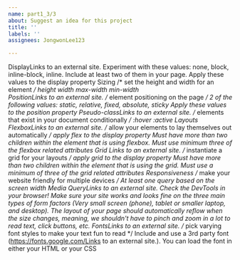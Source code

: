 ```yaml
---
name: part1_3/3
about: Suggest an idea for this project
title: ''
labels: ''
assignees: JongwonLee123

---
```


DisplayLinks to an external site.
Experiment with these values: none, block, inline-block, inline. Include at least two of them in your page.
Apply these values to the display property
Sizing     /* set the height and width for an element */
height
width
max-width
min-width    
PositionLinks to an external site.     /* element positioning on the page */
2 of the following values: static, relative, fixed, absolute, sticky
Apply these values to the position property
Pseudo-classLinks to an external site.     /* elements that exist in your document conditionally */
:hover
:active
Layouts
FlexboxLinks to an external site.   /* allow your elements to lay themselves out automatically */
apply flex to the display property
Must have more than two children within the element that is using flexbox. Must use minimum three of the flexbox related attributes
Grid Links to an external site.        /* instantiate a grid for your layouts */
apply grid to the display property
Must have more than two children within the element that is using the grid. Must use a minimum of three of the grid related attributes
Responsiveness       /* make your website friendly for multiple devices */
At least one query based on the screen width
Media QueryLinks to an external site.
Check the DevTools in your browser! Make sure your site works and looks fine on the three main types of form factors (Very small screen (phone), tablet or smaller laptop, and desktop).
The layout of your page should automatically reflow when the size changes, meaning, we shouldn't have to pinch and zoom in a lot to read text, click buttons, etc.
FontsLinks to an external site.       /* pick varying font styles to make your text fun to read */
Include and use a 3rd party font (https://fonts.google.com/Links to an external site.). You can load the font in either your HTML or your CSS
